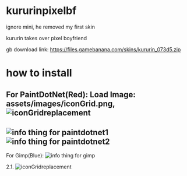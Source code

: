 # kururinpixelbf
 ignore mini, he removed my first skin
 
 kururin takes over pixel boyfriend
 
 gb download link: https://files.gamebanana.com/skins/kururin_073d5.zip
 
# how to install
For PaintDotNet(Red):
Load Image: assets/images/iconGrid.png,
![iconGridreplacement](https://user-images.githubusercontent.com/40109698/110775537-5ce8b700-82a2-11eb-9bf1-0021ab2f9369.png)
----
![info thing for paintdotnet1](https://user-images.githubusercontent.com/40109698/110775687-8c97bf00-82a2-11eb-825a-d6abb00ad34b.png)
![info thing for paintdotnet2](https://user-images.githubusercontent.com/40109698/110775689-8e618280-82a2-11eb-96b7-7340b7479e46.png)
----

For Gimp(Blue):
![info thing for gimp](https://user-images.githubusercontent.com/40109698/110775780-a89b6080-82a2-11eb-91ca-59a1a4d54a37.png)

2.1.
![iconGridreplacement](https://user-images.githubusercontent.com/40109698/110775537-5ce8b700-82a2-11eb-9bf1-0021ab2f9369.png)
